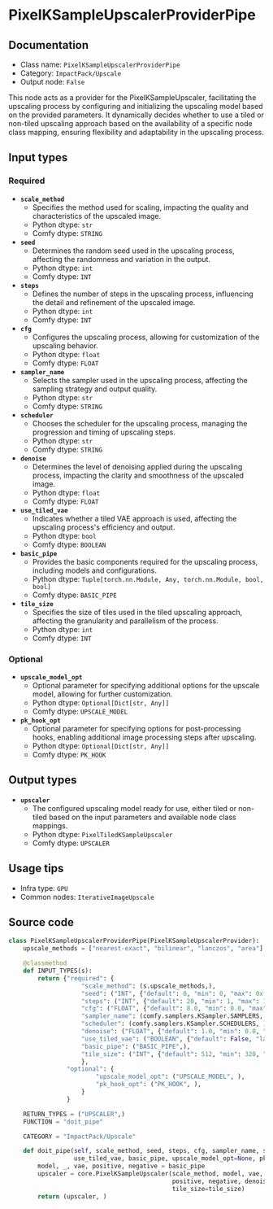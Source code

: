# PixelKSampleUpscalerProviderPipe
## Documentation
- Class name: `PixelKSampleUpscalerProviderPipe`
- Category: `ImpactPack/Upscale`
- Output node: `False`

This node acts as a provider for the PixelKSampleUpscaler, facilitating the upscaling process by configuring and initializing the upscaling model based on the provided parameters. It dynamically decides whether to use a tiled or non-tiled upscaling approach based on the availability of a specific node class mapping, ensuring flexibility and adaptability in the upscaling process.
## Input types
### Required
- **`scale_method`**
    - Specifies the method used for scaling, impacting the quality and characteristics of the upscaled image.
    - Python dtype: `str`
    - Comfy dtype: `STRING`
- **`seed`**
    - Determines the random seed used in the upscaling process, affecting the randomness and variation in the output.
    - Python dtype: `int`
    - Comfy dtype: `INT`
- **`steps`**
    - Defines the number of steps in the upscaling process, influencing the detail and refinement of the upscaled image.
    - Python dtype: `int`
    - Comfy dtype: `INT`
- **`cfg`**
    - Configures the upscaling process, allowing for customization of the upscaling behavior.
    - Python dtype: `float`
    - Comfy dtype: `FLOAT`
- **`sampler_name`**
    - Selects the sampler used in the upscaling process, affecting the sampling strategy and output quality.
    - Python dtype: `str`
    - Comfy dtype: `STRING`
- **`scheduler`**
    - Chooses the scheduler for the upscaling process, managing the progression and timing of upscaling steps.
    - Python dtype: `str`
    - Comfy dtype: `STRING`
- **`denoise`**
    - Determines the level of denoising applied during the upscaling process, impacting the clarity and smoothness of the upscaled image.
    - Python dtype: `float`
    - Comfy dtype: `FLOAT`
- **`use_tiled_vae`**
    - Indicates whether a tiled VAE approach is used, affecting the upscaling process's efficiency and output.
    - Python dtype: `bool`
    - Comfy dtype: `BOOLEAN`
- **`basic_pipe`**
    - Provides the basic components required for the upscaling process, including models and configurations.
    - Python dtype: `Tuple[torch.nn.Module, Any, torch.nn.Module, bool, bool]`
    - Comfy dtype: `BASIC_PIPE`
- **`tile_size`**
    - Specifies the size of tiles used in the tiled upscaling approach, affecting the granularity and parallelism of the process.
    - Python dtype: `int`
    - Comfy dtype: `INT`
### Optional
- **`upscale_model_opt`**
    - Optional parameter for specifying additional options for the upscale model, allowing for further customization.
    - Python dtype: `Optional[Dict[str, Any]]`
    - Comfy dtype: `UPSCALE_MODEL`
- **`pk_hook_opt`**
    - Optional parameter for specifying options for post-processing hooks, enabling additional image processing steps after upscaling.
    - Python dtype: `Optional[Dict[str, Any]]`
    - Comfy dtype: `PK_HOOK`
## Output types
- **`upscaler`**
    - The configured upscaling model ready for use, either tiled or non-tiled based on the input parameters and available node class mappings.
    - Python dtype: `PixelTiledKSampleUpscaler`
    - Comfy dtype: `UPSCALER`
## Usage tips
- Infra type: `GPU`
- Common nodes: `IterativeImageUpscale`


## Source code
```python
class PixelKSampleUpscalerProviderPipe(PixelKSampleUpscalerProvider):
    upscale_methods = ["nearest-exact", "bilinear", "lanczos", "area"]

    @classmethod
    def INPUT_TYPES(s):
        return {"required": {
                    "scale_method": (s.upscale_methods,),
                    "seed": ("INT", {"default": 0, "min": 0, "max": 0xffffffffffffffff}),
                    "steps": ("INT", {"default": 20, "min": 1, "max": 10000}),
                    "cfg": ("FLOAT", {"default": 8.0, "min": 0.0, "max": 100.0}),
                    "sampler_name": (comfy.samplers.KSampler.SAMPLERS, ),
                    "scheduler": (comfy.samplers.KSampler.SCHEDULERS, ),
                    "denoise": ("FLOAT", {"default": 1.0, "min": 0.0, "max": 1.0, "step": 0.01}),
                    "use_tiled_vae": ("BOOLEAN", {"default": False, "label_on": "enabled", "label_off": "disabled"}),
                    "basic_pipe": ("BASIC_PIPE",),
                    "tile_size": ("INT", {"default": 512, "min": 320, "max": 4096, "step": 64}),
                    },
                "optional": {
                        "upscale_model_opt": ("UPSCALE_MODEL", ),
                        "pk_hook_opt": ("PK_HOOK", ),
                    }
                }

    RETURN_TYPES = ("UPSCALER",)
    FUNCTION = "doit_pipe"

    CATEGORY = "ImpactPack/Upscale"

    def doit_pipe(self, scale_method, seed, steps, cfg, sampler_name, scheduler, denoise,
                  use_tiled_vae, basic_pipe, upscale_model_opt=None, pk_hook_opt=None, tile_size=512):
        model, _, vae, positive, negative = basic_pipe
        upscaler = core.PixelKSampleUpscaler(scale_method, model, vae, seed, steps, cfg, sampler_name, scheduler,
                                             positive, negative, denoise, use_tiled_vae, upscale_model_opt, pk_hook_opt,
                                             tile_size=tile_size)
        return (upscaler, )

```
